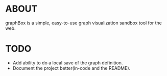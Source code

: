 
ABOUT
========

graphBox is a simple, easy-to-use graph visualization sandbox tool for the web.


TODO
========

<ul>
    <li> Add ability to do a local save of the graph definition.</li>
    <li> Document the project better(in-code and the README).</li>
</ul>
